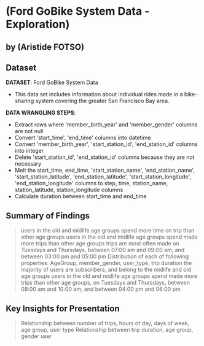 # (Ford GoBike System Data - Exploration)
## by (Aristide FOTSO)


## Dataset

**DATASET**: Ford GoBike System Data
* This data set includes information about individual rides made in a bike-sharing system covering the greater San Francisco Bay area.

**DATA WRANGLING STEPS**:
* Extract rows where 'member_birth_year' and 'member_gender' columns are not null
* Convert 'start_time', 'end_time' columns into datetime
* Convert 'member_birth_year', 'start_station_id', 'end_station_id' columns into integer
* Delete 'start_station_id', 'end_station_id' columns because they are not necessary
* Melt the start_time, end_time, 'start_station_name', 'end_station_name', 'start_station_latitude', 'end_station_latitude', 'start_station_longitude', 'end_station_longitude' columns to step, time, station_name, station_latitude, station_longitude columns
* Calculate duration between start_time and end_time



## Summary of Findings

> users in the old and midlife age groups spend more time on trip than other age groups
> users in the old and midlife age groups spend made more trips than other age groups
> trips are most often made on Tuesdays and Thursdays, between 07:00 am and 09:00 am, and between 03:00 pm and 05:00 pm
> Distribution of each of following properties: AgeGroup, member_gender, user_type,  trip duration
> the majority of users are subscribers, and belong to the midlife and old age groups
> users in the old and midlife age groups spend made more trips than other age groups, on Tuesdays and Thursdays, between 08:00 am and 10:00 am, and between 04:00 pm and 06:00 pm


## Key Insights for Presentation

> Relationship between number of trips, hours of day, days of week, age group, user type
> Relationship between trip duration, age group, gender user
